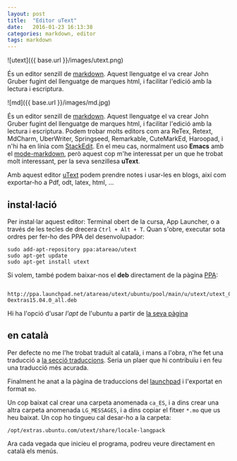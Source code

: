 ```yaml
---
layout: post
title:  "Editor uText"
date:   2016-01-23 16:13:38
categories: markdown, editor
tags: markdown
---
```


![utext]({{ base.url }}/images/utext.png)

És un editor senzill de [markdown](https://ca.wikipedia.org/wiki/Markdown). Aquest llenguatge el va crear John Gruber fugint del llenguatge de marques html, i facilitar l'edició amb la lectura i escriptura.

![md]({{ base.url }}/images/md.jpg)

És un editor senzill de [markdown](https://ca.wikipedia.org/wiki/Markdown). Aquest llenguatge el va crear John Gruber fugint del llenguatge de marques html, i facilitar l'edició amb la lectura i escriptura.
Podem trobar molts editors com ara ReTex, Retext, MdCharm, UberWriter, Springseed, Remarkable, CuteMarkEd, Haroopad,  i n'hi ha en línia com [StackEdit](https://stackedit.io/editor).
En el meu cas, normalment uso **Emacs** amb el [mode-markdown](http://jblevins.org/projects/markdown-mode/), però aquest cop m'he interessat per un que he trobat molt interessant, per la seva senzillesa **uText**.

Amb aquest editor [uText](https://launchpad.net/utext) podem prendre notes i usar-les en blogs, així com exportar-ho a Pdf, odt, latex, html, ...

## instal·lació
Per instal·lar aquest editor:
Terminal obert de la cursa, App Launcher, o a través de les tecles de drecera `Ctrl + Alt + T`. Quan s'obre, executar sota ordres per fer-ho des PPA del desenvolupador:

    sudo add-apt-repository ppa:atareao/utext
    sudo apt-get update
    sudo apt-get install utext

Si volem, també podem baixar-nos el **deb** directament de la pàgina [PPA](http://ppa.launchpad.net/atareao/utext/ubuntu/pool/main/u/utext/):

	 http://ppa.launchpad.net/atareao/utext/ubuntu/pool/main/u/utext/utext_0.3.9-0extras15.04.0_all.deb

Hi ha l'opció d'usar *l'apt* de l'ubuntu a partir de [la seva pàgina](https://apps.ubuntu.com/cat/applications/utext/)

## en català
Per defecte no me l'he trobat traduït al català, i mans a l'obra, n'he fet una traducció a [la secció traduccions](https://translations.launchpad.net/utext/trunk/+pots/po/ca). Seria un plaer que hi contribuïu i en feu una traducció més acurada.

Finalment he anat a la pàgina de traduccions del [launchpad](https://translations.launchpad.net/utext/trunk/+pots/po/ca/+export) i l'exportat en format `mo`.

Un cop baixat cal crear una carpeta anomenada `ca_ES`, i a dins crear una altra carpeta anomenada `LG_MESSAGES`, i a dins copiar el fitxer `*.mo` que us heu baixat. Un cop ho tingueu cal desar-ho a la carpeta:

    /opt/extras.ubuntu.com/utext/share/locale-langpack
    
Ara cada vegada que inicieu el programa, podreu veure directament en català els menús.